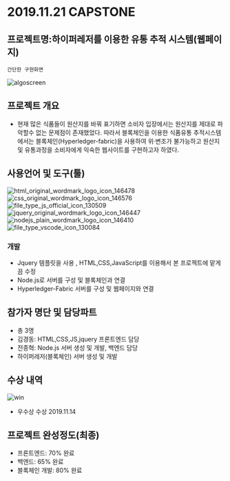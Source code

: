 # 2019.11.21 CAPSTONE
## 프로젝트명:하이퍼레저를 이용한 유통 추적 시스템(웹페이지)

```
간단한 구현화면
```

![algoscreen](https://user-images.githubusercontent.com/48907339/99373472-c95f3500-2904-11eb-845a-c092307bb75a.png)

## 프로젝트 개요
- 현재 많은 식품들이 원산지를 바꿔 표기하면 소비자 입장에서는 원산지를 제대로 파악할수 없는 문제점이 존재했었다. 따라서 블록체인을 이용한 식품유통 추적시스템에서는 블록체인(Hyperledger-fabric)을 사용하여 위·변조가 불가능하고 원산지 및 유통과정을 소비자에게 익숙한 웹사이트를 구현하고자 하였다.

## 사용언어 및 도구(툴)
![html_original_wordmark_logo_icon_146478](https://user-images.githubusercontent.com/48907339/101194205-049d8a00-36a1-11eb-8fa9-498a9603d45b.png)![css_original_wordmark_logo_icon_146576](https://user-images.githubusercontent.com/48907339/101194211-06ffe400-36a1-11eb-8615-0a3d352bd73c.png)![file_type_js_official_icon_130509](https://user-images.githubusercontent.com/48907339/101194729-b6d55180-36a1-11eb-88b0-f3c91df05e55.png)![jquery_original_wordmark_logo_icon_146447](https://user-images.githubusercontent.com/48907339/101198550-fa7e8a00-36a6-11eb-8e6d-cbbf88792b99.png)![nodejs_plain_wordmark_logo_icon_146410](https://user-images.githubusercontent.com/48907339/101194757-c05eb980-36a1-11eb-8f4e-0c571ab197f0.png)![file_type_vscode_icon_130084](https://user-images.githubusercontent.com/48907339/101195939-770f6980-36a3-11eb-9056-6369e19696ff.png)

### 개발
- Jquery 템플릿을 사용 , HTML,CSS,JavaScript를 이용해서 본 프로젝트에 맡게끔 수정
- Node.js로 서버를 구성 및 블록체인과 연결
- Hyperledger-Fabric 서버를 구성 및 웹페이지와 연결

## 참가자 명단 및 담당파트
- 총 3명
- 김경동: HTML,CSS,JS,jquery 프론트엔드 담당
- 전종혁: Node.js 서버 생성 및 개발, 백엔드 담당
- 하이퍼레저(블록체인) 서버 생성 및 개발

## 수상 내역

![win](https://user-images.githubusercontent.com/48907339/99374379-ddeffd00-2905-11eb-8eb5-fd0b4a91abf9.jpg)

- 우수상 수상 2019.11.14


## 프로젝트 완성정도(최종)

- 프론트엔드: 70% 완료
- 백엔드: 65% 완료
- 블록체인 개발: 80% 완료

